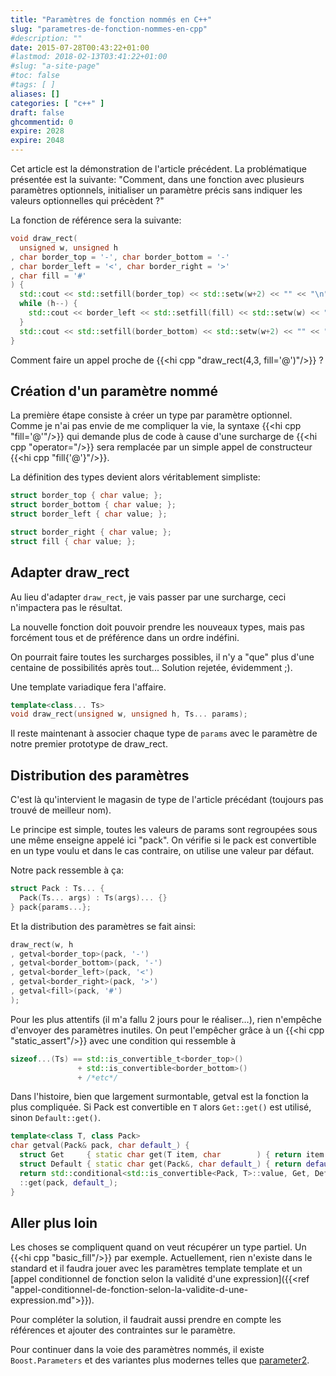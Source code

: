 ```yaml
---
title: "Paramètres de fonction nommés en C++"
slug: "parametres-de-fonction-nommes-en-cpp"
#description: ""
date: 2015-07-28T00:43:22+01:00
#lastmod: 2018-02-13T03:41:22+01:00
#slug: "a-site-page"
#toc: false
#tags: [ ]
aliases: []
categories: [ "c++" ]
draft: false
ghcommentid: 0
expire: 2028
expire: 2048
---
```


Cet article est la démonstration de l'article précédent. La problématique présentée est la suivante: "Comment, dans une fonction avec plusieurs paramètres optionnels, initialiser un paramètre précis sans indiquer les valeurs optionnelles qui précèdent ?"

La fonction de référence sera la suivante:

```cpp
void draw_rect(
  unsigned w, unsigned h
, char border_top = '-', char border_bottom = '-'
, char border_left = '<', char border_right = '>'
, char fill = '#'
) {
  std::cout << std::setfill(border_top) << std::setw(w+2) << "" << "\n";
  while (h--) {
    std::cout << border_left << std::setfill(fill) << std::setw(w) << "" << border_right << "\n";
  }
  std::cout << std::setfill(border_bottom) << std::setw(w+2) << "" << "\n";
}
```

Comment faire un appel proche de {{<hi cpp "draw_rect(4,3, fill='@')"/>}} ?

## Création d'un paramètre nommé

La première étape consiste à créer un type par paramètre optionnel. Comme je n'ai pas envie de me compliquer la vie, la syntaxe {{<hi cpp "fill='@'"/>}} qui demande plus de code à cause d'une surcharge de {{<hi cpp "operator="/>}} sera remplacée par un simple appel de constructeur {{<hi cpp "fill{'@'}"/>}}.

La définition des types devient alors véritablement simpliste:

```cpp
struct border_top { char value; };
struct border_bottom { char value; };
struct border_left { char value; };

struct border_right { char value; };
struct fill { char value; };
```

## Adapter draw_rect

Au lieu d'adapter `draw_rect`, je vais passer par une surcharge, ceci n'impactera pas le résultat.

La nouvelle fonction doit pouvoir prendre les nouveaux types, mais pas forcément tous et de préférence dans un ordre indéfini.

On pourrait faire toutes les surcharges possibles, il n'y a "que" plus d'une centaine de possibilités après tout... Solution rejetée, évidemment ;).

Une template variadique fera l'affaire.

```cpp
template<class... Ts>
void draw_rect(unsigned w, unsigned h, Ts... params);
```

Il reste maintenant à associer chaque type de `params` avec le paramètre de notre premier prototype de draw_rect.

## Distribution des paramètres

C'est là qu'intervient le magasin de type de l'article précédant (toujours pas trouvé de meilleur nom).

Le principe est simple, toutes les valeurs de params sont regroupées sous une même enseigne appelé ici "pack". On vérifie si le pack est convertible en un type voulu et dans le cas contraire, on utilise une valeur par défaut.

Notre pack ressemble à ça:

```cpp
struct Pack : Ts... {
  Pack(Ts... args) : Ts(args)... {}
} pack{params...};
```

Et la distribution des paramètres se fait ainsi:

```cpp
draw_rect(w, h
, getval<border_top>(pack, '-')
, getval<border_bottom>(pack, '-')
, getval<border_left>(pack, '<')
, getval<border_right>(pack, '>')
, getval<fill>(pack, '#')
);
```

Pour les plus attentifs (il m'a fallu 2 jours pour le réaliser…), rien n'empêche d'envoyer des paramètres inutiles. On peut l'empêcher grâce à un {{<hi cpp "static_assert"/>}} avec une condition qui ressemble à

```cpp
sizeof...(Ts) == std::is_convertible_t<border_top>()
               + std::is_convertible<border_bottom>()
               + /*etc*/
```

Dans l'histoire, bien que largement surmontable, getval est la fonction la plus compliquée. Si Pack est convertible en `T` alors `Get::get()` est utilisé, sinon `Default::get()`.

```cpp
template<class T, class Pack>
char getval(Pack& pack, char default_) {
  struct Get     { static char get(T item, char        ) { return item.value; } };
  struct Default { static char get(Pack&, char default_) { return default_;   } };
  return std::conditional<std::is_convertible<Pack, T>::value, Get, Default>::type
  ::get(pack, default_);
}
```

## Aller plus loin

Les choses se compliquent quand on veut récupérer un type partiel. Un {{<hi cpp "basic_fill<T>"/>}} par exemple. Actuellement, rien n'existe dans le standard et il faudra jouer avec les paramètres template template et un [appel conditionnel de fonction selon la validité d'une expression]({{<ref "appel-conditionnel-de-fonction-selon-la-validite-d-une-expression.md">}}).

Pour compléter la solution, il faudrait aussi prendre en compte les références et ajouter des contraintes sur le paramètre.

Pour continuer dans la voie des paramètres nommés, il existe `Boost.Parameters` et des variantes plus modernes telles que [parameter2](https://github.com/odinthenerd/parameter2).
